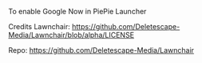 To enable Google Now in PiePie Launcher

Credits Lawnchair: https://github.com/Deletescape-Media/Lawnchair/blob/alpha/LICENSE

Repo: https://github.com/Deletescape-Media/Lawnchair
